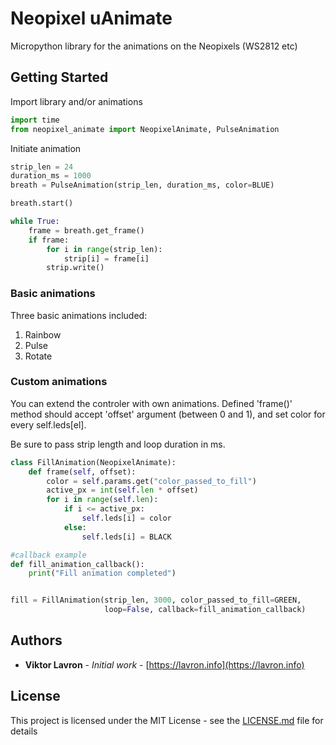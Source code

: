 # Neopixel uAnimate

Micropython library for the animations on the Neopixels (WS2812 etc)

## Getting Started

Import library and/or animations
```python
import time
from neopixel_animate import NeopixelAnimate, PulseAnimation
```
Initiate animation

```python
strip_len = 24
duration_ms = 1000
breath = PulseAnimation(strip_len, duration_ms, color=BLUE)

breath.start()

while True:
    frame = breath.get_frame()
    if frame:
        for i in range(strip_len):
            strip[i] = frame[i]
        strip.write()

```

### Basic animations

Three basic animations included: 

1. Rainbow
2. Pulse
3. Rotate



### Custom animations

You can extend the controler with own animations. 
Defined 'frame()' method should accept 'offset' argument (between 0 and 1), and set color for every self.leds[el].

Be sure to pass strip length and loop duration in ms.

```python
class FillAnimation(NeopixelAnimate):
    def frame(self, offset):
        color = self.params.get("color_passed_to_fill")
        active_px = int(self.len * offset)
        for i in range(self.len):
            if i <= active_px:
                self.leds[i] = color
            else:
                self.leds[i] = BLACK

#callback example
def fill_animation_callback():
    print("Fill animation completed")


fill = FillAnimation(strip_len, 3000, color_passed_to_fill=GREEN,
                     loop=False, callback=fill_animation_callback)
```

## Authors

* **Viktor Lavron** - *Initial work* - [https://lavron.info](https://lavron.info)

## License

This project is licensed under the MIT License - see the [LICENSE.md](LICENSE.md) file for details

<!-- ## Acknowledgments

* Hat tip to anyone whose code was used
* Inspiration
* etc -->
